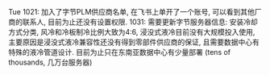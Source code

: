 Tue
 1021: 加入了字节PLM供应商名单, 在飞书上单开了一个账号, 可以看到其他厂商的联系人, 目前为止还没有设置权限.
 1031: 需要更新字节服务器信息: 安装冷却方式分类, 风冷和冷板制冷比例大致为4:6, 浸没式液冷目前没有大规模投入使用, 主要原因是浸没式液冷兼容性还没有得到零部件供应商的保证, 且需要数据中心有特殊的液冷管道设计. 目前为止只在东南亚数据中心有少量部署 (tens of thousands, 几万台服务器)
